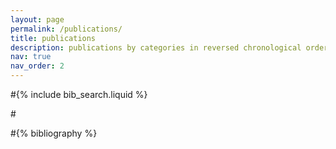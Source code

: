 ```yaml
---
layout: page
permalink: /publications/
title: publications
description: publications by categories in reversed chronological order.
nav: true
nav_order: 2
---
```


<!--generated by jekyll-scholar-->
<!-- _pages/publications.md -->

<!-- Bibsearch Feature -->

#{% include bib_search.liquid %}

#<div class="publications">

#{% bibliography %}
